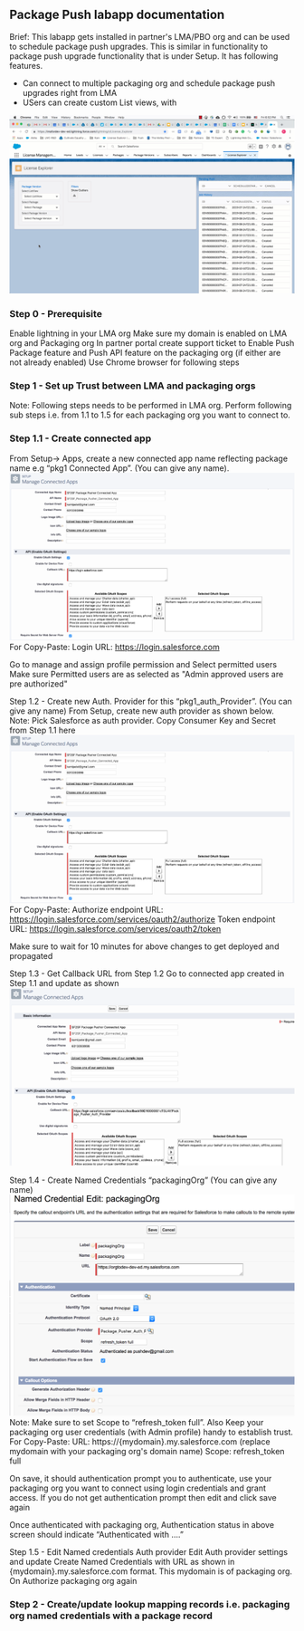 ## Package Push labapp documentation

Brief:
This labapp gets installed in partner's LMA/PBO org and can be used to schedule package push upgrades. This is similar in functionality to package push upgrade functionality that is under Setup. It has following features. 
- Can connect to multiple packaging org and schedule package push upgrades right from LMA 
- USers can create custom List views, with 

![Application in action](/images/pushupgrade-labapp-UI.gif)

### Step 0 - Prerequisite
Enable lightning in your LMA org
Make sure my domain is enabled on LMA org and Packaging org 
In partner portal create support ticket to Enable Push Package feature and Push API feature on the packaging org (if either are not already enabled)
Use Chrome browser for following steps

### Step 1 - Set up Trust between LMA and packaging orgs
Note: Following steps needs to be performed in LMA org. Perform following sub steps i.e. from 1.1 to 1.5 for each packaging org you want to connect to.

### Step 1.1 - Create connected app 
From Setup-> Apps, create a new connected app name reflecting package name e.g “pkg1 Connected App”. (You can give any name). 
![Create connected app](/images/create-connectedapp.png)
For Copy-Paste:
Login URL: https://login.salesforce.com

Go to manage and assign profile permission and Select permitted users 
Make sure Permitted users are as selected as "Admin approved users are pre authorized"

Step 1.2 - Create new Auth. Provider for this “pkg1_auth_Provider”. (You can give any name)
From Setup, create new auth provider as shown below. 
Note: Pick Salesforce as auth provider. Copy Consumer Key and Secret from Step 1.1 here
![Create Auth provider](/images/create-connectedapp.png)
For Copy-Paste:
Authorize endpoint URL: https://login.salesforce.com/services/oauth2/authorize
Token endpoint URL: https://login.salesforce.com/services/oauth2/token

Make sure to wait for 10 minutes for above changes to get deployed and propagated

Step 1.3 - Get Callback URL from Step 1.2 
Go to connected app created in Step 1.1 and update as shown 
![Update connected app](/images/update-connectedapp.png)

Step 1.4 - Create Named Credentials “packagingOrg” (You can give any name)
![Create named credentials](/images/create-named-credentials.png)
Note: Make sure to set Scope to “refresh_token full”. Also 
Keep your packaging org user credentials (with Admin profile) handy to establish trust.
For Copy-Paste:
URL: https://{mydomain}.my.salesforce.com (replace mydomain with your packaging org's domain name)
Scope: refresh_token full

On save, it should authentication prompt you to authenticate, use your packaging org you want to connect using login credentials and grant access. If you do not get authentication prompt then edit and click save again

Once authenticated with packaging org, Authentication status in above screen should indicate “Authenticated with ….”

Step 1.5 - Edit Named credentials Auth provider 
Edit Auth provider settings and update Create Named Credentials with URL as shown in {mydomain}.my.salesforce.com format. This mydomain is of packaging org. On Authorize packaging org again


### Step 2 - Create/update lookup mapping records i.e. packaging org named credentials with a package record



